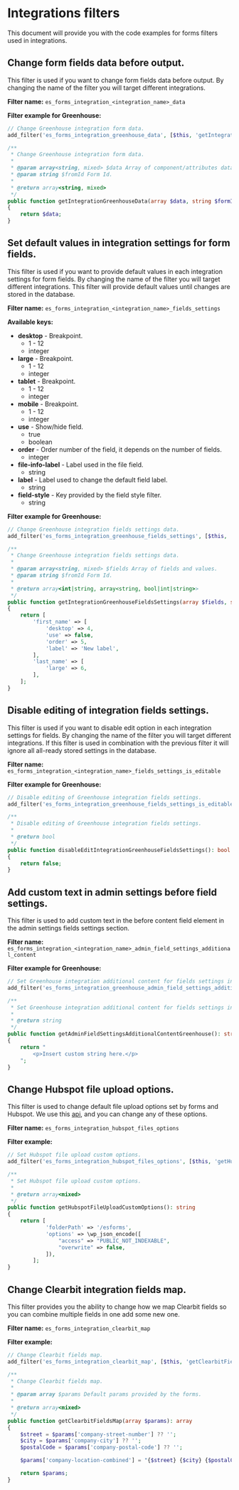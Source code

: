 # Integrations filters

This document will provide you with the code examples for forms filters used in integrations.

## Change form fields data before output.
This filter is used if you want to change form fields data before output. By changing the name of the filter you will target different integrations.

**Filter name:**
`es_forms_integration_<integration_name>_data`

**Filter example for Greenhouse:**
```php
// Change Greenhouse integration form data.
add_filter('es_forms_integration_greenhouse_data', [$this, 'getIntegrationGreenhouseData'], 10, 2);

/**
 * Change Greenhouse integration form data.
 *
 * @param array<string, mixed> $data Array of component/attributes data.
 * @param string $fromId Form Id.
 *
 * @return array<string, mixed>
 */
public function getIntegrationGreenhouseData(array $data, string $formId): array
{
	return $data;
}
```

## Set default values in integration settings for form fields.
This filter is used if you want to provide default values in each integration settings for form fields. By changing the name of the filter you will target different integrations. This filter will provide default values until changes are stored in the database.

**Filter name:**
`es_forms_integration_<integration_name>_fields_settings`

**Available keys:**
* **desktop** - Breakpoint.
	* 1 - 12
	* integer
* **large** - Breakpoint.
	* 1 - 12
	* integer
* **tablet** - Breakpoint.
	* 1 - 12
	* integer
* **mobile** - Breakpoint.
	* 1 - 12
	* integer
* **use** - Show/hide field.
	* true
	* boolean
* **order** - Order number of the field, it depends on the number of fields.
	* integer
* **file-info-label** - Label used in the file field.
	* string
* **label** - Label used to change the default field label.
	* string
* **field-style** - Key provided by the field style filter.
	* string

**Filter example for Greenhouse:**
```php
// Change Greenhouse integration fields settings data.
add_filter('es_forms_integration_greenhouse_fields_settings', [$this, 'getIntegrationGreenhouseFieldsSettings']);

/**
 * Change Greenhouse integration fields settings data.
 *
 * @param array<string, mixed> $fields Array of fields and values.
 * @param string $fromId Form Id.
 *
 * @return array<int|string, array<string, bool|int|string>>
 */
public function getIntegrationGreenhouseFieldsSettings(array $fields, string $formId): array
{
	return [
		'first_name' => [
			'desktop' => 4,
			'use' => false,
			'order' => 5,
			'label' => 'New label',
		],
		'last_name' => [
			'large' => 6,
		],
	];
}
```

## Disable editing of integration fields settings.
This filter is used if you want to disable edit option in each integration settings for fields. By changing the name of the filter you will target different integrations. If this filter is used in combination with the previous filter it will ignore all all-ready stored settings in the database.

**Filter name:**
`es_forms_integration_<integration_name>_fields_settings_is_editable`

**Filter example for Greenhouse:**
```php
// Disable editing of Greenhouse integration fields settings.
add_filter('es_forms_integration_greenhouse_fields_settings_is_editable', [$this, 'disableEditIntegrationGreenhouseFieldsSettings']);

/**
 * Disable editing of Greenhouse integration fields settings.
 *
 * @return bool
 */
public function disableEditIntegrationGreenhouseFieldsSettings(): bool
{
	return false;
}
```

## Add custom text in admin settings before field settings.
This filter is used to add custom text in the before content field element in the admin settings fields settings section.

**Filter name:**
`es_forms_integration_<integration_name>_admin_field_settings_additional_content`

**Filter example for Greenhouse:**
```php
// Set Greenhouse integration additional content for fields settings in admin.
add_filter('es_forms_integration_greenhouse_admin_field_settings_additional_content', [$this, 'getAdminFieldSettingsAdditionalContentGreenhouse']);

/**
 * Set Greenhouse integration additional content for fields settings in admin.
 *
 * @return string
 */
public function getAdminFieldSettingsAdditionalContentGreenhouse(): string
{
	return "
		<p>Insert custom string here.</p>
	";
}
```

## Change Hubspot file upload options.
This filter is used to change default file upload options set by forms and Hubspot. We use this [api](https://legacydocs.hubspot.com/docs/methods/files/v3/upload_new_file), and you can change any of these options.

**Filter name:**
`es_forms_integration_hubspot_files_options`

**Filter example:**
```php
// Set Hubspot file upload custom options.
add_filter('es_forms_integration_hubspot_files_options', [$this, 'getHubspotFileUploadCustomOptions']);

/**
 * Set Hubspot file upload custom options.
 *
 * @return array<mixed>
 */
public function getHubspotFileUploadCustomOptions(): string
{
	return [
			'folderPath' => '/esforms',
			'options' => \wp_json_encode([
				"access" => "PUBLIC_NOT_INDEXABLE",
				"overwrite" => false,
			]),
		];
}
```

## Change Clearbit integration fields map.
This filter provides you the ability to change how we map Clearbit fields so you can combine multiple fields in one add some new one.

**Filter name:**
`es_forms_integration_clearbit_map`

**Filter example:**
```php
// Change Clearbit fields map.
add_filter('es_forms_integration_clearbit_map', [$this, 'getClearbitFieldsMap']);

/**
 * Change Clearbit fields map.
 *
 * @param array $params Default params provided by the forms.
 *
 * @return array<mixed>
 */
public function getClearbitFieldsMap(array $params): array
{
	$street = $params['company-street-number'] ?? '';
	$city = $params['company-city'] ?? '';
	$postalCode = $params['company-postal-code'] ?? '';

	$params['company-location-combined'] = "{$street} {$city} {$postalCode}";

	return $params;
}
```
